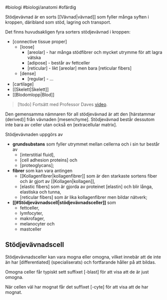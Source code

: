 #biologi #biologi/anatomi #ofärdig 

Stödjevävnad är en sorts [[Vävnad|vävnad]] som fyller många syften i kroppen, däribland som stöd, lagring och transport.

Det finns huvudsakligen fyra sorters stödjevävnad i kroppen:
- \[connective tissue proper\]
	- \[loose\]
		- \[areolar\] - har många stödfibrer och mycket utrymme för att lagra vätska
		- \[adipose\] - består av fettceller
		- \[reticular\] - likt \[areolar\] men bara \[reticular fibers\]
	- \[dense\]
		- \[regular\] - ...
- \[cartilage\]
- [[Skelett|Skelett]]
- [[Blodomlopp|Blod]]

> [!todo]
> Fortsätt med Professor Daves [video](https://youtu.be/ec0PT0UQ_zo?t=335).

Den gemensamma nämnaren för all stödjevävnad är att den \[härstammar (derived)\] från vävnaden \[mesenchyme\]. Stödjevävnad består dessutom inte bara av celler utan också en \[extracellular matrix\].

Stödjevävnaden uppgörs av
- **grundsubstans** som fyller utrymmet mellan cellerna och i sin tur består av
	- \[interstitial fluid\],
	- \[cell adhesion proteins\] och
	- \[proteoglycans\];
- **fibrer** som kan vara antingen
	- [[Kollagenfibrer|kollagenfibrer]] som är den starkaste sortens fiber och är gjort av [[Kollagen|kollagen]],
	- \[elastic fibers\] som är gjorda av proteinet \[elastin\] och blir långa, elastiska och tunna,
	- \[reticular fibers\] som är lika kollagenfibrer men bildar nätverk;
- **[[#Stödjevävnadscell|stödjevävnadsceller]]** som
	- fettceller,
	- lymfocyter,
	- makrofager,
	- melanocyter och
	- mastceller
## Stödjevävnadscell
Stödjevävnadsceller kan vara mogna eller omogna, vilket innebär att de inte än har \[differentiated\] (specialiserats) och fortfarande håller på att bildas.

Omogna celler får typiskt sett suffixet \[-blast\] för att visa att de är just omogna.

När cellen väl har mognat får det suffixet \[-cyte\] för att visa att de har mognat.


